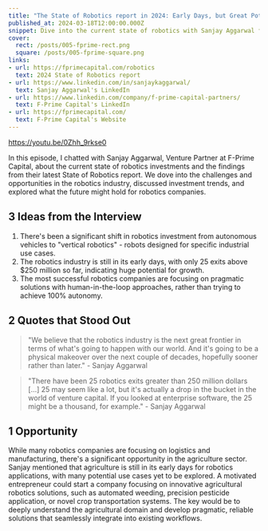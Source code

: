 ```yaml
---
title: "The State of Robotics report in 2024: Early Days, but Great Potential"
published_at: 2024-03-18T12:00:00.000Z
snippet: Dive into the current state of robotics with Sanjay Aggarwal from F-Prime Capital. Learn about investment trends, challenges, and opportunities in the robotics industry, and get insights from their latest State of Robotics report.
cover:
  rect: /posts/005-fprime-rect.png
  square: /posts/005-fprime-square.png
links:
- url: https://fprimecapital.com/robotics
  text: 2024 State of Robotics report
- url: https://www.linkedin.com/in/sanjaykaggarwal/
  text: Sanjay Aggarwal's LinkedIn
- url: https://www.linkedin.com/company/f-prime-capital-partners/
  text: F-Prime Capital's LinkedIn
- url: https://fprimecapital.com/
  text: F-Prime Capital's Website
---
```


https://youtu.be/0Zhh_9rkse0

In this episode, I chatted with Sanjay Aggarwal, Venture Partner at F-Prime
Capital, about the current state of robotics investments and the findings from
their latest State of Robotics report. We dove into the challenges and
opportunities in the robotics industry, discussed investment trends, and
explored what the future might hold for robotics companies.

## 3 Ideas from the Interview

1. There's been a significant shift in robotics investment from autonomous
   vehicles to "vertical robotics" - robots designed for specific industrial use
   cases.
2. The robotics industry is still in its early days, with only 25 exits above
   $250 million so far, indicating huge potential for growth.
3. The most successful robotics companies are focusing on pragmatic solutions
   with human-in-the-loop approaches, rather than trying to achieve 100%
   autonomy.

## 2 Quotes that Stood Out

> "We believe that the robotics industry is the next great frontier in terms of
> what's going to happen with our world. And it's going to be a physical
> makeover over the next couple of decades, hopefully sooner rather than
> later." - Sanjay Aggarwal

> "There have been 25 robotics exits greater than 250 million dollars [...] 25
> may seem like a lot, but it's actually a drop in the bucket in the world of
> venture capital. If you looked at enterprise software, the 25 might be a
> thousand, for example." - Sanjay Aggarwal

## 1 Opportunity

While many robotics companies are focusing on logistics and manufacturing,
there's a significant opportunity in the agriculture sector. Sanjay mentioned
that agriculture is still in its early days for robotics applications, with many
potential use cases yet to be explored. A motivated entrepreneur could start a
company focusing on innovative agricultural robotics solutions, such as
automated weeding, precision pesticide application, or novel crop transportation
systems. The key would be to deeply understand the agricultural domain and
develop pragmatic, reliable solutions that seamlessly integrate into existing
workflows.
